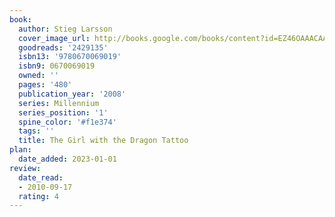 ```yaml
---
book:
  author: Stieg Larsson
  cover_image_url: http://books.google.com/books/content?id=EZ46OAAACAAJ&printsec=frontcover&img=1&zoom=1&source=gbs_api
  goodreads: '2429135'
  isbn13: '9780670069019'
  isbn9: 0670069019
  owned: ''
  pages: '480'
  publication_year: '2008'
  series: Millennium
  series_position: '1'
  spine_color: '#f1e374'
  tags: ''
  title: The Girl with the Dragon Tattoo
plan:
  date_added: 2023-01-01
review:
  date_read:
  - 2010-09-17
  rating: 4
---
```

